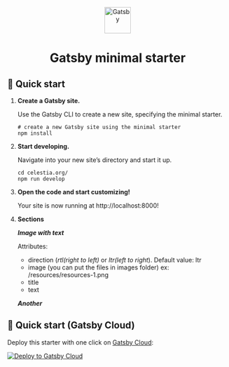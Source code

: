 <p align="center">
  <a href="https://www.gatsbyjs.com/?utm_source=starter&utm_medium=readme&utm_campaign=minimal-starter">
    <img alt="Gatsby" src="https://www.gatsbyjs.com/Gatsby-Monogram.svg" width="60" />
  </a>
</p>
<h1 align="center">
  Gatsby minimal starter
</h1>

## 🚀 Quick start

1.  **Create a Gatsby site.**

    Use the Gatsby CLI to create a new site, specifying the minimal starter.

    ```shell
    # create a new Gatsby site using the minimal starter
    npm install
    ```

2.  **Start developing.**

    Navigate into your new site’s directory and start it up.

    ```shell
    cd celestia.org/
    npm run develop
    ```

3.  **Open the code and start customizing!**

    Your site is now running at http://localhost:8000!

4.  **Sections**

    ***Image with text***
    
    Attributes:
     
     - direction (*rtl(right to left)* or *ltr(left to right*). Default value: ltr
     - image (you can put the files in images folder) ex: /resources/resources-1.png
     - title
     - text
     
     ***Another***
     

## 🚀 Quick start (Gatsby Cloud)

Deploy this starter with one click on [Gatsby Cloud](https://www.gatsbyjs.com/cloud/):

[<img src="https://www.gatsbyjs.com/deploynow.svg" alt="Deploy to Gatsby Cloud">](https://www.gatsbyjs.com/dashboard/deploynow?url=https://github.com/gatsbyjs/gatsby-starter-minimal)
